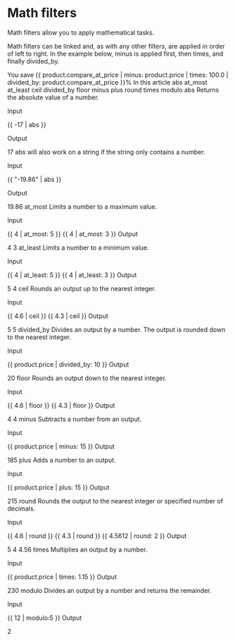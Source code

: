 # Math filters
Math filters allow you to apply mathematical tasks.

Math filters can be linked and, as with any other filters, are applied in order of left to right. In the example below, minus is applied first, then times, and finally divided_by.

You save {{ product.compare_at_price | minus: product.price | times: 100.0 | divided_by: product.compare_at_price }}%
In this article
abs
at_most
at_least
ceil
divided_by
floor
minus
plus
round
times
modulo
abs
Returns the absolute value of a number.

Input


{{ -17 | abs }}

Output

17
abs will also work on a string if the string only contains a number.

Input


{{ "-19.86" | abs }}

Output

19.86
at_most
Limits a number to a maximum value.

Input

{{ 4 | at_most: 5 }}
{{ 4 | at_most: 3 }}
Output

4
3
at_least
Limits a number to a minimum value.

Input

{{ 4 | at_least: 5 }}
{{ 4 | at_least: 3 }}
Output

5
4
ceil
Rounds an output up to the nearest integer.

Input

{{ 4.6 | ceil }}
{{ 4.3 | ceil }}
Output

5
5
divided_by
Divides an output by a number. The output is rounded down to the nearest integer.

Input

<!-- product.price = 200 -->
{{ product.price | divided_by: 10 }}
Output

20
floor
Rounds an output down to the nearest integer.

Input

{{ 4.6 | floor }}
{{ 4.3 | floor }}
Output

4
4
minus
Subtracts a number from an output.

Input

<!-- product.price = 200 -->
{{ product.price | minus: 15 }}
Output

185
plus
Adds a number to an output.

Input

<!-- product.price = 200 -->
{{ product.price | plus: 15 }}
Output

215
round
Rounds the output to the nearest integer or specified number of decimals.

Input

{{ 4.6 | round }}
{{ 4.3 | round }}
{{ 4.5612 | round: 2 }}
Output

5
4
4.56
times
Multiplies an output by a number.

Input

<!-- product.price = 200 -->
{{ product.price | times: 1.15 }}
Output

230
modulo
Divides an output by a number and returns the remainder.

Input

{{ 12 | modulo:5 }}
Output

2